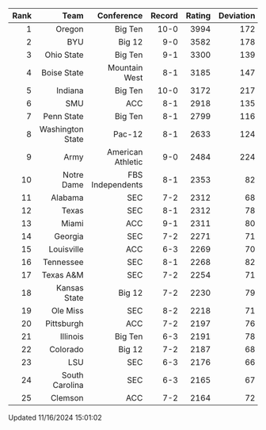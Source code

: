 | Rank  | Team                 | Conference           | Record   | Rating | Deviation |
| ---:  | ---:                 | ---:                 | ---:     | ---:   | ---:      |
| 1     | Oregon               | Big Ten              | 10-0     | 3994   | 172       |
| 2     | BYU                  | Big 12               | 9-0      | 3582   | 178       |
| 3     | Ohio State           | Big Ten              | 9-1      | 3300   | 139       |
| 4     | Boise State          | Mountain West        | 8-1      | 3185   | 147       |
| 5     | Indiana              | Big Ten              | 10-0     | 3172   | 217       |
| 6     | SMU                  | ACC                  | 8-1      | 2918   | 135       |
| 7     | Penn State           | Big Ten              | 8-1      | 2799   | 116       |
| 8     | Washington State     | Pac-12               | 8-1      | 2633   | 124       |
| 9     | Army                 | American Athletic    | 9-0      | 2484   | 224       |
| 10    | Notre Dame           | FBS Independents     | 8-1      | 2353   | 82        |
| 11    | Alabama              | SEC                  | 7-2      | 2312   | 68        |
| 12    | Texas                | SEC                  | 8-1      | 2312   | 78        |
| 13    | Miami                | ACC                  | 9-1      | 2311   | 80        |
| 14    | Georgia              | SEC                  | 7-2      | 2271   | 71        |
| 15    | Louisville           | ACC                  | 6-3      | 2269   | 70        |
| 16    | Tennessee            | SEC                  | 8-1      | 2268   | 82        |
| 17    | Texas A&M            | SEC                  | 7-2      | 2254   | 71        |
| 18    | Kansas State         | Big 12               | 7-2      | 2230   | 79        |
| 19    | Ole Miss             | SEC                  | 8-2      | 2218   | 71        |
| 20    | Pittsburgh           | ACC                  | 7-2      | 2197   | 76        |
| 21    | Illinois             | Big Ten              | 6-3      | 2191   | 78        |
| 22    | Colorado             | Big 12               | 7-2      | 2187   | 68        |
| 23    | LSU                  | SEC                  | 6-3      | 2176   | 66        |
| 24    | South Carolina       | SEC                  | 6-3      | 2165   | 67        |
| 25    | Clemson              | ACC                  | 7-2      | 2164   | 72        |

Updated 11/16/2024 15:01:02
